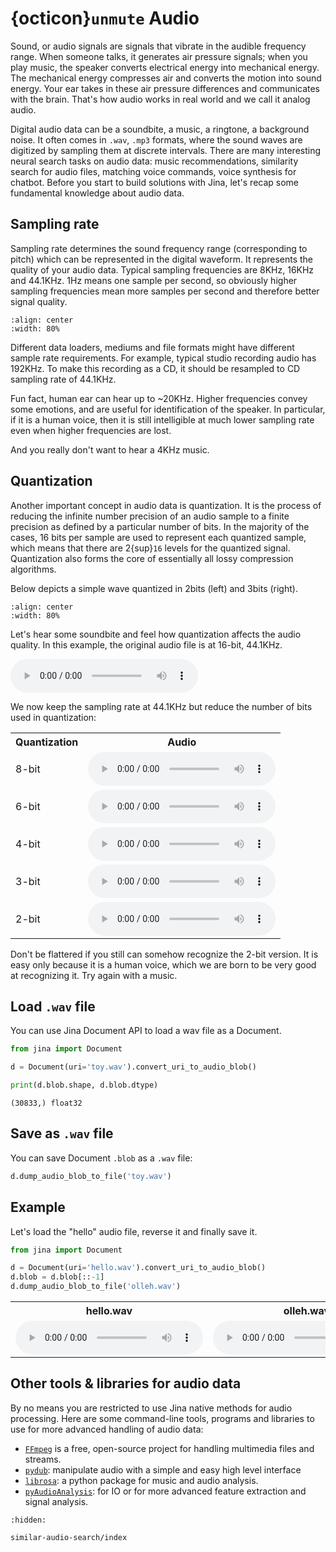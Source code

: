 # {octicon}`unmute` Audio

Sound, or audio signals are signals that vibrate in the audible frequency range. When someone talks, it generates air
pressure signals; when you play music, the speaker converts electrical energy into mechanical energy. The mechanical
energy compresses air and converts the motion into sound energy. Your ear takes in these air pressure differences and
communicates with the brain. That's how audio works in real world and we call it analog audio.

Digital audio data can be a soundbite, a music, a ringtone, a background noise. It often comes in `.wav`, `.mp3`
formats, where the sound waves are digitized by sampling them at discrete intervals. There are many interesting neural
search tasks on audio data: music recommendations, similarity search for audio files, matching voice commands, voice
synthesis for chatbot. Before you start to build solutions with Jina, let's recap some fundamental knowledge about audio
data.

## Sampling rate

Sampling rate determines the sound frequency range (corresponding to pitch) which can be represented in the digital
waveform. It represents the quality of your audio data. Typical sampling frequencies are 8KHz, 16KHz and 44.1KHz. 1Hz
means one sample per second, so obviously higher sampling frequencies mean more samples per second and therefore better
signal quality.

```{figure} sampling-rate.jpeg
:align: center
:width: 80%
```

Different data loaders, mediums and file formats might have different sample rate requirements. For example, typical
studio recording audio has 192KHz. To make this recording as a CD, it should be resampled to CD sampling rate of
44.1KHz.

Fun fact, human ear can hear up to ~20KHz. Higher frequencies convey some emotions, and are useful for identification of
the speaker. In particular, if it is a human voice, then it is still intelligible at much lower sampling rate even when
higher frequencies are lost.

And you really don't want to hear a 4KHz music.

## Quantization

Another important concept in audio data is quantization. It is the process of reducing the infinite number precision of
an audio sample to a finite precision as defined by a particular number of bits. In the majority of the cases, 16 bits
per sample are used to represent each quantized sample, which means that there are 2{sup}`16` levels for the quantized
signal. Quantization also forms the core of essentially all lossy compression algorithms.

Below depicts a simple wave quantized in 2bits (left) and 3bits (right).

```{figure} 2-3bit-quant.png
:align: center
:width: 80%
```

Let's hear some soundbite and feel how quantization affects the audio quality. In this example, the original audio file
is at 16-bit, 44.1KHz.

<audio controls>
  <source src="../../_static/download.wav" type="audio/wav">
Your browser does not support the audio element.
</audio>

We now keep the sampling rate at 44.1KHz but reduce the number of bits used in quantization:


<table>
  <tr>
    <th>Quantization</th>
    <th>Audio</th>
  </tr>
  <tr>
    <td>8-bit</td>
    <td><audio controls><source src="../../_static/download%20(1).wav" type="audio/wav"></audio></td>
  </tr>
  <tr>
    <td>6-bit</td>
    <td><audio controls><source src="../../_static/download%20(2).wav" type="audio/wav"></audio></td>
  </tr>
<tr>
    <td>4-bit</td>
    <td><audio controls><source src="../../_static/download%20(3).wav" type="audio/wav"></audio></td>
  </tr>
<tr>
    <td>3-bit</td>
    <td><audio controls><source src="../../_static/download%20(4).wav" type="audio/wav"></audio></td>
  </tr>
<tr>
    <td>2-bit</td>
    <td><audio controls><source src="../../_static/download%20(5).wav" type="audio/wav"></audio></td>
  </tr>
</table>

Don't be flattered if you still can somehow recognize the 2-bit version. It is easy only because it is a human voice, which we are born to be very good at recognizing it. Try again with a music.

## Load `.wav` file 

You can use Jina Document API to load a wav file as a Document.

```python
from jina import Document

d = Document(uri='toy.wav').convert_uri_to_audio_blob()

print(d.blob.shape, d.blob.dtype)
```

```text
(30833,) float32
```

## Save as `.wav` file

You can save Document `.blob` as a `.wav` file:

```python
d.dump_audio_blob_to_file('toy.wav')
```


## Example

Let's load the "hello" audio file, reverse it and finally save it.

```python
from jina import Document

d = Document(uri='hello.wav').convert_uri_to_audio_blob()
d.blob = d.blob[::-1]
d.dump_audio_blob_to_file('olleh.wav')
```

<table>
  <tr>
    <th>hello.wav</th>
    <th>olleh.wav</th>
  </tr>
  <tr>
    <td><audio controls><source src="../../_static/hello.wav" type="audio/wav"></audio></td>
    <td><audio controls><source src="../../_static/olleh.wav" type="audio/wav"></audio></td>
  </tr>
</table>


## Other tools & libraries for audio data

By no means you are restricted to use Jina native methods for audio processing. Here are some command-line tools, programs and libraries to use for more advanced handling of audio data:

- [`FFmpeg`](https://ffmpeg.org) is a free, open-source project for handling multimedia files and streams. 
- [`pydub`](https://github.com/jiaaro/pydub): manipulate audio with a simple and easy high level interface
- [`librosa`](https://librosa.github.io/librosa/): a python package for music and audio analysis.
- [`pyAudioAnalysis`](https://github.com/tyiannak/pyAudioAnalysis): for IO or for more advanced feature extraction and signal analysis.


```{toctree}
:hidden:

similar-audio-search/index
```